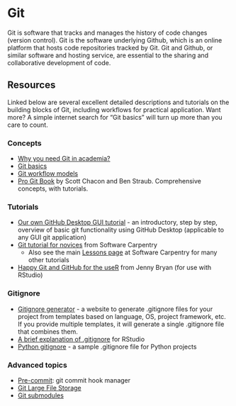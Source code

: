 # Git

Git is software that tracks and manages the history of code changes (version control). Git is the software underlying Github, which is an online platform that hosts code repositories tracked by Git. Git and Github, or similar software and hosting service, are essential to the sharing and collaborative development of code.

## Resources

Linked below are several excellent detailed descriptions and tutorials on the building blocks of Git, including workflows for practical application. Want more? A simple internet search for “Git basics” will turn up more than you care to count.

### Concepts
* [Why you need Git in academia?](https://github.com/mikecroucher/Git_Academic_Benefits)
* [Git basics](https://docs.github.com/en/get-started/using-git/about-git)
* [Git workflow models](https://www.atlassian.com/git/tutorials/comparing-workflows)
* [Pro Git Book](https://git-scm.com/book/en/v2) by Scott Chacon and Ben Straub. Comprehensive concepts, with tutorials.

### Tutorials
* [Our own GitHub Desktop GUI tutorial](../tutorials/git/index.md) - an introductory, step by step, overview of basic git functionality using GitHub Desktop (applicable to any GUI git application)
* [Git tutorial for novices](https://swcarpentry.github.io/git-novice/) from Software Carpentry
    * Also see the main [Lessons page](https://software-carpentry.org/lessons/) at Software Carpentry for many other tutorials
* [Happy Git and GitHub for the useR](https://happygitwithr.com/) from Jenny Bryan (for use with RStudio)

### Gitignore
* [Gitignore generator](gitignore.io) - a website to generate .gitignore files for your project from templates based on language, OS, project framework, etc. If you provide multiple templates, it will generate a single .gitignore file that combines them.
* [A brief explanation of .gitignore](https://carpentries-incubator.github.io/git-Rstudio-course/02-ignore/index.html) for RStudio
* [Python gitignore](https://github.com/github/gitignore/blob/main/Python.gitignore) - a sample .gitignore file for Python projects

### Advanced topics
* [Pre-commit](https://pre-commit.com): git commit hook manager
* [Git Large File Storage](https://git-lfs.com/)
* [Git submodules](https://git-scm.com/book/en/v2/Git-Tools-Submodules)
